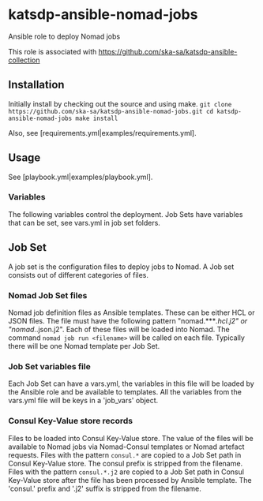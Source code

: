 # katsdp-ansible-nomad-jobs
Ansible role to deploy Nomad jobs

This role is associated with https://github.com/ska-sa/katsdp-ansible-collection

## Installation

Initially install by checking out the source and using make.
``
git clone https://github.com/ska-sa/katsdp-ansible-nomad-jobs.git
cd katsdp-ansible-nomad-jobs
make install
``

Also, see [requirements.yml|examples/requirements.yml].

## Usage

See [playbook.yml|examples/playbook.yml].

### Variables
The following variables control the deployment. Job Sets have variables that can be set, see vars.yml in job set folders.


## Job Set
A job set is the configuration files to deploy jobs to Nomad.
A Job set consists out of different categories of files.

### Nomad Job Set files
Nomad job definition files as Ansible templates. These can be either HCL or JSON files.
The file must have the following pattern "nomad.****.hcl.j2" or "nomad.*.json.j2".
Each of these files will be loaded into Nomad. The command `nomad job run <filename>` will be called on each file.
Typically there will be one Nomad template per Job Set.

### Job Set variables file
Each Job Set can have a vars.yml, the variables in this file will be loaded by the Ansible role and be available to templates.
All the variables from the vars.yml file will be keys in a 'job_vars' object.

### Consul Key-Value store records
Files to be loaded into Consul Key-Value store. The value of the files will be available to Nomad jobs via Nomad-Consul templates or Nomad artefact requests.
Files with the pattern `consul.*` are copied to a Job Set path in Consul Key-Value store. The consul prefix is stripped from the filename.
Files with the pattern `consul.*.j2` are copied to a Job Set path in Consul Key-Value store after the file has been processed by Ansible template. The 'consul.' prefix and '.j2' suffix is stripped from the filename.
